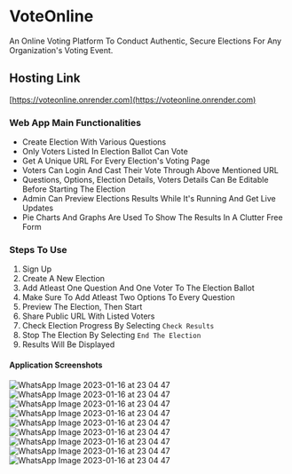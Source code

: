 # VoteOnline

An Online Voting Platform To Conduct Authentic, Secure Elections For Any Organization's Voting Event.

## Hosting Link

[https://voteonline.onrender.com](https://voteonline.onrender.com)

### Web App Main Functionalities

- Create Election With Various Questions
- Only Voters Listed In Election Ballot Can Vote
- Get A Unique URL For Every Election's Voting Page
- Voters Can Login And Cast Their Vote Through Above Mentioned URL
- Questions, Options, Election Details, Voters Details Can Be Editable Before Starting The Election
- Admin Can Preview Elections Results While It's Running And Get Live Updates
- Pie Charts And Graphs Are Used To Show The Results In A Clutter Free Form

### Steps To Use

1. Sign Up
2. Create A New Election
3. Add Atleast One Question And One Voter To The Election Ballot
4. Make Sure To Add Atleast Two Options To Every Question
5. Preview The Election, Then Start
6. Share Public URL With Listed Voters
7. Check Election Progress By Selecting `Check Results`
8. Stop The Election By Selecting `End The Election`
9. Results Will Be Displayed

#### Application Screenshots

![WhatsApp Image 2023-01-16 at 23 04 47](https://user-images.githubusercontent.com/63570499/212737548-771867f8-6f7b-4399-838b-55dbbc44c6c4.jpg)
![WhatsApp Image 2023-01-16 at 23 04 47](https://user-images.githubusercontent.com/63570499/212737705-c4b1f634-1e57-4329-89e0-0a27f51c840b.jpg)
![WhatsApp Image 2023-01-16 at 23 04 47](https://user-images.githubusercontent.com/63570499/212737734-7de43de9-3302-434f-beef-e60a933812e3.jpg)
![WhatsApp Image 2023-01-16 at 23 04 47](https://user-images.githubusercontent.com/63570499/212737761-c865c138-ee36-4ad9-824f-52f8ed370d16.jpg)
![WhatsApp Image 2023-01-16 at 23 04 47](https://user-images.githubusercontent.com/63570499/212737803-4cdaf025-4b15-41b0-8f74-2a87a0d28a97.jpg)
![WhatsApp Image 2023-01-16 at 23 04 47](https://user-images.githubusercontent.com/63570499/212737845-db7b5b61-bbc6-44cd-88b6-bb0461648882.jpg)
![WhatsApp Image 2023-01-16 at 23 04 47](https://user-images.githubusercontent.com/63570499/212737880-402902e9-1706-429a-ad42-746404937e32.jpg)
![WhatsApp Image 2023-01-16 at 23 04 47](https://user-images.githubusercontent.com/63570499/212737958-f9ae38a8-ed51-4f25-8746-65f6c55ce303.jpg)
![WhatsApp Image 2023-01-16 at 23 04 47](https://user-images.githubusercontent.com/63570499/212738027-835d02b3-d520-4f1d-98d3-0cbe2806e21f.jpg)
